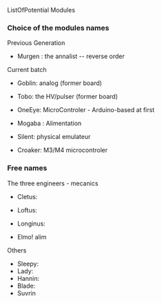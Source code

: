 ListOfPotential Modules

### Choice of the modules names

Previous Generation

* Murgen : the annalist -- reverse order

Current batch

* Goblin: analog (former board)
* Tobo: the HV/pulser (former board)
* OneEye: MicroControler - Arduino-based at first
* Mogaba : Alimentation

* Silent: physical emulateur
* Croaker: M3/M4 microcontroler 



### Free names

The three engineers - mecanics
* Cletus:
* Loftus:
* Longinus:

* Elmo! alim

Others

* Sleepy:
* Lady:
* Hannin:
* Blade:
* Suvrin
